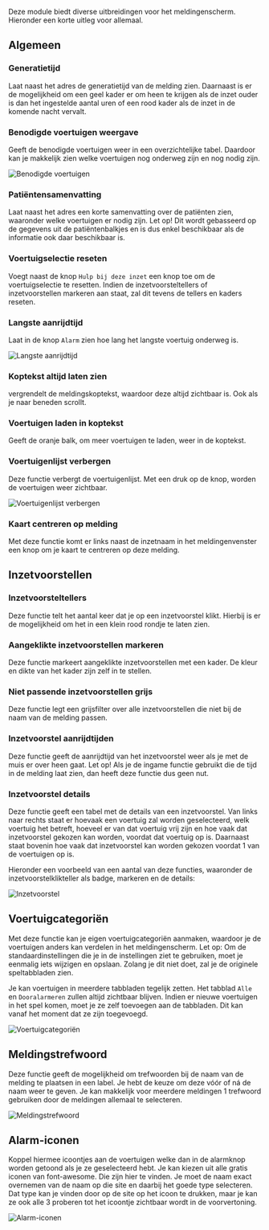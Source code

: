 Deze module biedt diverse uitbreidingen voor het meldingenscherm.
Hieronder een korte uitleg voor allemaal.

## Algemeen

### Generatietijd

Laat naast het adres de generatietijd van de melding zien.
Daarnaast is er de mogelijkheid om een geel kader er om heen te krijgen als de inzet
ouder is dan het ingestelde aantal uren of een rood kader als de inzet in de komende nacht vervalt.

### Benodigde voertuigen weergave

Geeft de benodigde voertuigen weer in een overzichtelijke tabel.
Daardoor kan je makkelijk zien welke voertuigen nog onderweg zijn en nog nodig zijn.

![Benodigde voertuigen](./enhancedMissingVehicles.png)

### Patiëntensamenvatting

Laat naast het adres een korte samenvatting over de patiënten zien, waaronder welke voertuigen er nodig zijn.
Let op!
Dit wordt gebasseerd op de gegevens uit de patiëntenbalkjes
en is dus enkel beschikbaar als de informatie ook daar beschikbaar is.

### Voertuigselectie reseten

Voegt naast de knop `Hulp bij deze inzet` een knop toe om de voertuigselectie te resetten.
Indien de inzetvoorsteltellers of inzetvoorstellen markeren aan staat, zal dit tevens de tellers en kaders reseten.

### Langste aanrijdtijd

Laat in de knop `Alarm` zien hoe lang het langste voertuig onderweg is.

![Langste aanrijdtijd](./alarmTime.png)

### Koptekst altijd laten zien

vergrendelt de meldingskoptekst, waardoor deze altijd zichtbaar is. Ook als je naar beneden scrollt.

### Voertuigen laden in koptekst

Geeft de oranje balk, om meer voertuigen te laden, weer in de koptekst.

### Voertuigenlijst verbergen

Deze functie verbergt de voertuigenlijst. Met een druk op de knop, worden de voertuigen weer zichtbaar.

![Voertuigenlijst verbergen](./hideVehicleList.png)

### Kaart centreren op melding

Met deze functie komt er links naast de inzetnaam in het meldingenvenster een knop om je kaart te centreren op deze melding.

## Inzetvoorstellen

### Inzetvoorsteltellers

Deze functie telt het aantal keer dat je op een inzetvoorstel klikt.
Hierbij is er de mogelijkheid om het in een klein rood rondje te laten zien.

### Aangeklikte inzetvoorstellen markeren

Deze functie markeert aangeklikte inzetvoorstellen met een kader. De kleur en dikte van het kader zijn zelf in te stellen.

### Niet passende inzetvoorstellen grijs

Deze functie legt een grijsfilter over alle inzetvoorstellen die niet bij de naam van de melding passen.

### Inzetvoorstel aanrijdtijden

Deze functie geeft de aanrijdtijd van het inzetvoorstel weer als je met de muis er over heen gaat.
Let op! Als je de ingame functie gebruikt die de tijd in de melding laat zien, dan heeft deze functie dus geen nut.

### Inzetvoorstel details

Deze functie geeft een tabel met de details van een inzetvoorstel.
Van links naar rechts staat er hoevaak een voertuig zal worden geselecteerd,
welk voertuig het betreft,
hoeveel er van dat voertuig vrij zijn en hoe vaak dat inzetvoorstel gekozen kan worden, voordat dat voertuig op is.
Daarnaast staat bovenin hoe vaak dat inzetvoorstel kan worden gekozen voordat 1 van de voertuigen op is.

Hieronder een voorbeeld van een aantal van deze functies,
waaronder de inzetvoorstelklikteller als badge, markeren en de details:

![Inzetvoorstel](./arr.png)

## Voertuigcategoriën

Met deze functie kan je eigen voertuigcategoriën aanmaken, waardoor je de voertuigen anders kan verdelen in het meldingenscherm.
Let op: Om de standaardinstellingen die je in de instellingen ziet te gebruiken,
moet je eenmalig iets wijzigen en opslaan.
Zolang je dit niet doet, zal je de originele speltabbladen zien.

Je kan voertuigen in meerdere tabbladen tegelijk zetten.
Het tabblad `Alle` en `Dooralarmeren` zullen altijd zichtbaar blijven.
Indien er nieuwe voertuigen in het spel komen, moet je ze zelf toevoegen aan de tabbladen.
Dit kan vanaf het moment dat ze zijn toegevoegd.

![Voertuigcategoriën](./tailoredTabs.png)

## Meldingstrefwoord

Deze functie geeft de mogelijkheid om trefwoorden bij de naam van de melding te plaatsen in een label.
Je hebt de keuze om deze vóór of ná de naam weer te geven.
Je kan makkelijk voor meerdere meldingen 1 trefwoord gebruiken door de meldingen allemaal te selecteren.

![Meldingstrefwoord](./missionKeyword.png)

## Alarm-iconen

Koppel hiermee icoontjes aan de voertuigen welke dan in de alarmknop worden getoond als je ze geselecteerd hebt.
Je kan kiezen uit alle gratis iconen van font-awesome.
Die zijn <a :href="$theme.variables.fontAwesomeIconSearchLink" target="_blank">hier</a> te vinden.
Je moet de naam exact overnemen van de naam op die site en daarbij het goede type selecteren.
Dat type kan je vinden door op de site op het icoon te drukken,
maar je kan ze ook alle 3 proberen tot het icoontje zichtbaar wordt in de voorvertoning.

![Alarm-iconen](./alarmIcons.png)
